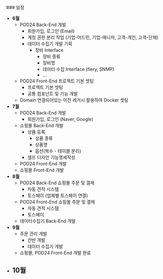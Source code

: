 
`### 일정
- **6월**
	- POD24 Back-End 개발
		- 회원가입, 로그인 (Email)
		- 계정 권한 분리 작업 (기업-어드민, 기업-매니저, 고객-개인, 고객-단체)
		- 데이터 수집기 개발 기획
			- 장비 Interface
				- 장비 종류
				- 장비명
				- 데이터 수집 Interface (fiery, SNMP)
				- ...
	- POD24 Front-End 프로젝트 기본 셋팅
		- 프로젝트 기본 셋팅
		- 공통 컴포넌트 및 기능 개발
	- Domain 연결되어있는 이전 레거시 활용하여 Docker 셋팅
- **7월**
	- POD24 Back-End 개발
		- 회원가입, 로그인 (Naver, Google)
	- 쇼핑몰 Back-End 개발
		- 상품 등록
			- 상품 종류
			- 상품명
			- 옵션(복수 - 테이블 분리)
		- 셀프 디자인 기능명세작성
	- POD24 Front-End 개발
	- 쇼핑몰 Front-End 개발
- **8월**
	- POD24 Back-End 쇼핑몰 주문 및 결제
		- 자동 견적 시스템
		- 토스페이 (업체별 토스페이 연결)
	- POD24 Front-End 쇼핑몰 주문 및 결제
		- 자동 견적 시스템
		- 토스페이
	- 데이터수집기 Back-End 개발
- **9월** 
	- 주문 관리 개발
		- 칸반 개발
		- 데이터 수집기 개발
	- 쇼핑몰, POD24 Front-End 개발 완료
- **10월**
	- 
